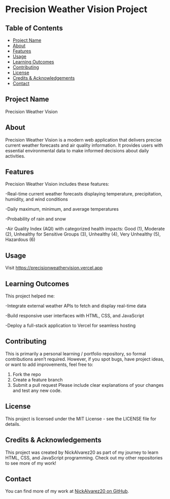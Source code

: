 # Precision Weather Vision Project
## Table of Contents
- [Project Name](#project-name)
- [About](#about)
- [Features](#features)
- [Usage](#usage)
- [Learning Outcomes](#learning-outcomes)
- [Contributing](#contributing)
- [License](#license)
- [Credits & Acknowledgements](#credits--acknowledgements)
- [Contact](#contact)
## Project Name
Precision Weather Vision
## About
Precision Weather Vision is a modern web application that delivers precise current weather forecasts and air quality information. It provides users with essential environmental data to make informed decisions about daily activities.

## Features
Precision Weather Vision includes these features:

-Real-time current weather forecasts displaying temperature, precipitation, humidity, and wind conditions

-Daily maximum, minimum, and average temperatures

-Probability of rain and snow

-Air Quality Index (AQI) with categorized health impacts: Good (1), Moderate (2), Unhealthy for Sensitive Groups (3), Unhealthy (4), Very Unhealthy (5), Hazardous (6)

## Usage
Visit https://precisionweathervision.vercel.app

## Learning Outcomes
This project helped me:

-Integrate external weather APIs to fetch and display real-time data

-Build responsive user interfaces with HTML, CSS, and JavaScript

-Deploy a full-stack application to Vercel for seamless hosting
## Contributing
This is primarily a personal learning / portfolio repository, so formal contributions aren’t required. However, if you spot bugs, have project ideas, or want to add improvements, feel free to:
1. Fork the repo
2. Create a feature branch
3. Submit a pull request Please include clear explanations of your changes and test any new code.
## License
This project is licensed under the MIT License - see the LICENSE file for details.
## Credits & Acknowledgements
This project was created by NickAlvarez20 as part of my journey to learn HTML, CSS, and JavaScript programming. Check out my other repositories to see more of my work!
## Contact
You can find more of my work at [NickAlvarez20 on GitHub](https://github.com/NickAlvarez20).
